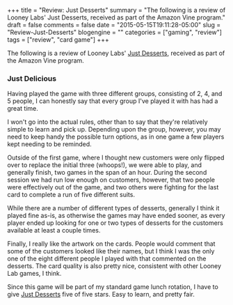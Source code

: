 +++
title = "Review: Just Desserts"
summary = "The following is a review of Looney Labs' Just Desserts, received as part of the Amazon Vine program."
draft = false
comments = false
date = "2015-05-15T19:11:28-05:00"
slug = "Review-Just-Desserts"
blogengine = ""
categories = ["gaming", "review"]
tags = ["review", "card game"]
+++

<p>The following is a review of Looney Labs' <a href="http://www.amazon.com/dp/B00U05Y830?tag=strivinglifen-20">Just Desserts</a>, received as part of the Amazon Vine program.</p>

<h3>Just Delicious</h3>

<p>Having played the game with three different groups, consisting of 2, 4, and 5 people, I can honestly say that every group I've played it with has had a great time.</p>

<p>I won't go into the actual rules, other than to say that they're relatively simple to learn and pick up. Depending upon the group, however, you may need to keep handy the possible turn options, as in one game a few players kept needing to be reminded.</p>

<p>Outside of the first game, where I thought new customers were only flipped over to replace the initial three (whoops!), we were able to play, and generally finish, two games in the span of an hour. During the second session we had run low enough on customers, however, that two people were effectively out of the game, and two others were fighting for the last card to complete a run of five different suits.</p>

<p>While there are a number of different types of desserts, generally I think it played fine as-is, as otherwise the games may have ended sooner, as every player ended up looking for one or two types of desserts for the customers available at least a couple times.</p>

<p>Finally, I really like the artwork on the cards. People would comment that some of the customers looked like their names, but I think I was the only one of the eight different people I played with that commented on the desserts. The card quality is also pretty nice, consistent with other Looney Lab games, I think.</p>

<p>Since this game will be part of my standard game lunch rotation, I have to give <a href="http://www.amazon.com/dp/B00U05Y830?tag=strivinglifen-20">Just Desserts</a> five of five stars. Easy to learn, and pretty fair.</p>

